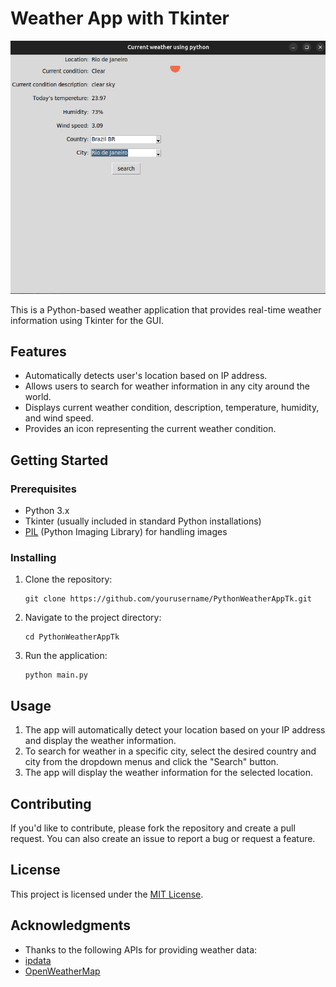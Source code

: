 # Weather App with Tkinter

![Weather App Screenshot](weatherapp.png)

This is a Python-based weather application that provides real-time weather information using Tkinter for the GUI.

## Features

- Automatically detects user's location based on IP address.
- Allows users to search for weather information in any city around the world.
- Displays current weather condition, description, temperature, humidity, and wind speed.
- Provides an icon representing the current weather condition.

## Getting Started

### Prerequisites

- Python 3.x
- Tkinter (usually included in standard Python installations)
- [PIL](https://pillow.readthedocs.io/en/stable/installation.html) (Python Imaging Library) for handling images

### Installing

1. Clone the repository:
   ```
   git clone https://github.com/yourusername/PythonWeatherAppTk.git
   ```

2. Navigate to the project directory:
   ```
   cd PythonWeatherAppTk
   ```
3. Run the application:
   ```
   python main.py
   ```
## Usage

1. The app will automatically detect your location based on your IP address and display the weather information.
2. To search for weather in a specific city, select the desired country and city from the dropdown menus and click the "Search" button.
3. The app will display the weather information for the selected location.

## Contributing

If you'd like to contribute, please fork the repository and create a pull request. You can also create an issue to report a bug or request a feature.

## License

This project is licensed under the [MIT License](LICENCE).

## Acknowledgments

- Thanks to the following APIs for providing weather data:
- [ipdata](https://ipdata.co/)
- [OpenWeatherMap](https://openweathermap.org/)
